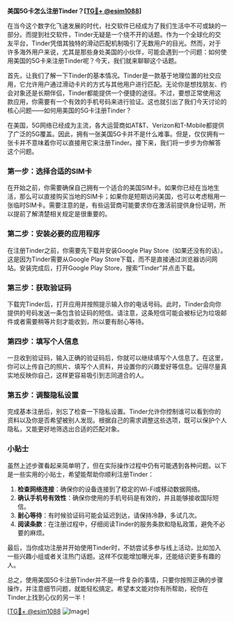 **美国5G卡怎么注册Tinder？[[TG💪+ @esim1088](https://t.me/s/esim1088)]**

在当今这个数字化飞速发展的时代，社交软件已经成为了我们生活中不可或缺的一部分。而提到社交软件，Tinder无疑是一个绕不开的话题。作为一个全球化的交友平台，Tinder凭借其独特的滑动匹配机制吸引了无数用户的目光。然而，对于许多海外用户来说，尤其是那些身处美国的小伙伴，可能会遇到一个问题：如何使用美国的5G卡来注册Tinder呢？今天，我们就来聊聊这个话题。

首先，让我们了解一下Tinder的基本情况。Tinder是一款基于地理位置的社交应用，它允许用户通过滑动卡片的方式与其他用户进行匹配。无论你是想找朋友、约会对象还是长期伴侣，Tinder都能提供一个便捷的途径。不过，要想正常使用这款应用，你需要有一个有效的手机号码来进行验证。这也就引出了我们今天讨论的核心问题——如何用美国的5G卡注册Tinder？

在美国，5G网络已经成为主流，各大运营商如AT&T、Verizon和T-Mobile都提供了广泛的5G覆盖。因此，拥有一张美国5G卡并不是什么难事。但是，仅仅拥有一张卡并不意味着你可以直接用它来注册Tinder。接下来，我们将一步步为你解答这个问题。

### 第一步：选择合适的SIM卡

在开始之前，你需要确保自己拥有一个适合的美国SIM卡。如果你已经在当地生活，那么可以直接购买当地的SIM卡；如果你是短期访问美国，也可以考虑租用一张临时SIM卡。需要注意的是，有些运营商可能要求你在激活前提供身份证明，所以提前了解清楚相关规定是很重要的。

### 第二步：安装必要的应用程序

在注册Tinder之前，你需要先下载并安装Google Play Store（如果还没有的话）。这是因为Tinder需要从Google Play Store下载，而不是直接通过浏览器访问网站。安装完成后，打开Google Play Store，搜索“Tinder”并点击下载。

### 第三步：获取验证码

下载完Tinder后，打开应用并按照提示输入你的电话号码。此时，Tinder会向你提供的号码发送一条包含验证码的短信。请注意，这条短信可能会被标记为垃圾邮件或者需要稍等片刻才能收到，所以要有耐心等待。

### 第四步：填写个人信息

一旦收到验证码，输入正确的验证码后，你就可以继续填写个人信息了。在这里，你可以上传自己的照片、填写个人资料，并设置你的兴趣爱好等信息。记得尽量真实地反映你自己，这样更容易吸引到志同道合的人。

### 第五步：调整隐私设置

完成基本注册后，别忘了检查一下隐私设置。Tinder允许你控制谁可以看到你的资料以及你是否希望被别人发现。根据自己的需求调整这些选项，既可以保护个人隐私，又能更好地筛选出合适的匹配对象。

### 小贴士

虽然上述步骤看起来简单明了，但在实际操作过程中仍有可能遇到各种问题。以下是一些实用的小贴士，希望能帮助你顺利注册Tinder：

1. **检查网络连接**：确保你的设备连接到了稳定的Wi-Fi或移动数据网络。
2. **确认手机号有效性**：确保你使用的手机号码是有效的，并且能够接收国际短信。
3. **耐心等待**：有时候验证码可能会延迟到达，请保持冷静，多试几次。
4. **阅读条款**：在注册过程中，仔细阅读Tinder的服务条款和隐私政策，避免不必要的麻烦。

最后，当你成功注册并开始使用Tinder时，不妨尝试多参与线上活动，比如加入一些兴趣小组或者关注热门话题。这样不仅能增加曝光率，还能结识更多有趣的人。

总之，使用美国5G卡注册Tinder并不是一件复杂的事情，只要你按照正确的步骤操作，并注意细节问题，就能轻松搞定。希望本文能对你有所帮助，祝你在Tinder上找到心仪的另一半！

[[TG💪+ @esim1088](https://t.me/s/esim1088) ![Image](https://i.postimg.cc/4NQfJmqS/Snipaste-2025-05-13-00-14-12.png)]